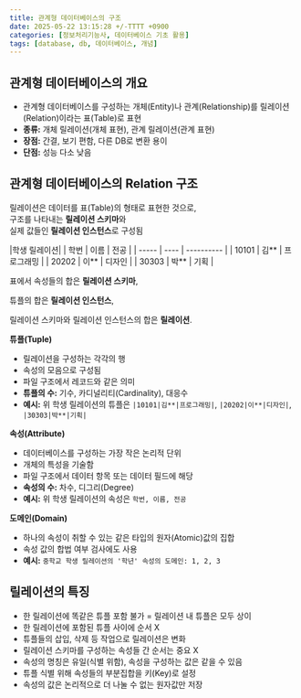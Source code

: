 ```yaml
---
title: 관계형 데이터베이스의 구조
date: 2025-05-22 13:15:28 +/-TTTT +0900
categories: [정보처리기능사, 데이터베이스 기초 활용]
tags: [database, db, 데이터베이스, 개념]
---
```


## 관계형 데이터베이스의 개요
* 관계형 데이터베이스를 구성하는 개체(Entity)나 관계(Relationship)를 릴레이션(Relation)이라는 표(Table)로 표현
* **종류:** 개체 릴레이션(개체 표현), 관계 릴레이션(관계 표현)
* **장점:** 간결, 보기 편함, 다른 DB로 변환 용이
* **단점:** 성능 다소 낮음

## 관계형 데이터베이스의 Relation 구조
릴레이션은 데이터를 표(Table)의 형태로 표현한 것으로, <br>
구조를 나타내는 **릴레이션 스키마**와 <br>
실제 값들인 **릴레이션 인스턴스**로 구성됨

|학생 릴레이션|
| 학번  | 이름 | 전공       |
| ----- | ---- | ---------- |
| 10101 | 김** | 프로그래밍 |
| 20202 | 이** | 디자인     |
| 30303 | 박** | 기획       |

표에서 속성들의 합은 **릴레이션 스키마**,

튜플의 합은 **릴레이션 인스턴스**,

릴레이션 스키마와 릴레이션 인스턴스의 합은 **릴레이션**.


**튜플(Tuple)**
* 릴레이션을 구성하는 각각의 행
* 속성의 모음으로 구성됨
* 파일 구조에서 레코드와 같은 의미
* **튜플의 수:** 기수, 카디널리티(Cardinality), 대응수
* **예시:** 위 학생 릴레이션의 튜플은 `|10101|김**|프로그래밍|`, `|20202|이**|디자인|`, `|30303|박**|기획|`

**속성(Attribute)**
* 데이터베이스를 구성하는 가장 작은 논리적 단위
* 개체의 특성을 기술함
* 파일 구조에서 데이터 항목 또는 데이터 필드에 해당
* **속성의 수:** 차수, 디그리(Degree)
* **예시:** 위 학생 릴레이션의 속성은 `학번, 이름, 전공`

**도메인(Domain)**
* 하나의 속성이 취할 수 있는 같은 타입의 원자(Atomic)값의 집합
* 속성 값의 합법 여부 검사에도 사용
* **예시:** `중학교 학생 릴레이션의 '학년' 속성의 도메인: 1, 2, 3`

## 릴레이션의 특징
* 한 릴레이션에 똑같은 튜플 포함 불가 = 릴레이션 내 튜플은 모두 상이
* 한 릴레이션에 포함된 튜플 사이에 순서 X
* 튜플들의 삽입, 삭제 등 작업으로 릴레이션은 변화
* 릴레이션 스키마를 구성하는 속성들 간 순서는 중요 X
* 속성의 명칭은 유일(식별 위함), 속성을 구성하는 값은 같을 수 있음
* 튜플 식별 위해 속성들의 부분집합을 키(Key)로 설정
* 속성의 값은 논리적으로 더 나눌 수 없는 원자값만 저장
